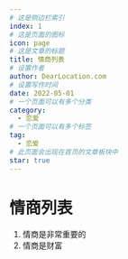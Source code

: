 ```yaml
---
# 这是侧边栏索引
index: 1
# 这是页面的图标
icon: page
# 这是文章的标题
title: 情商列表
# 设置作者
author: DearLocation.com
# 设置写作时间
date: 2022-05-01
# 一个页面可以有多个分类
category:
  - 恋爱
# 一个页面可以有多个标签
tag:
  - 恋爱
# 此页面会出现在首页的文章板块中
star: true
---
```


# 情商列表 

1. 情商是非常重要的
1. 情商是财富
